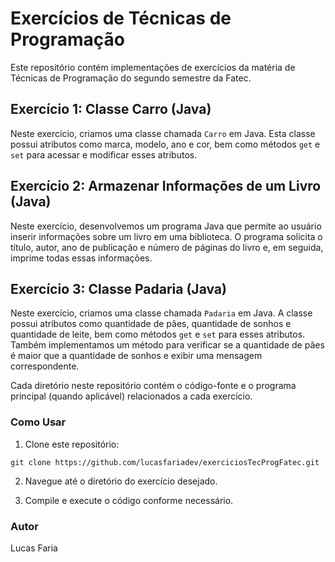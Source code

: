 # Exercícios de Técnicas de Programação

Este repositório contém implementações de exercícios da matéria de Técnicas de Programação do segundo semestre da Fatec.

## Exercício 1: Classe Carro (Java)

Neste exercício, criamos uma classe chamada `Carro` em Java. Esta classe possui atributos como marca, modelo, ano e cor, bem como métodos `get` e `set` para acessar e modificar esses atributos.

## Exercício 2: Armazenar Informações de um Livro (Java)

Neste exercício, desenvolvemos um programa Java que permite ao usuário inserir informações sobre um livro em uma biblioteca. O programa solicita o título, autor, ano de publicação e número de páginas do livro e, em seguida, imprime todas essas informações.

## Exercício 3: Classe Padaria (Java)

Neste exercício, criamos uma classe chamada `Padaria` em Java. A classe possui atributos como quantidade de pães, quantidade de sonhos e quantidade de leite, bem como métodos `get` e `set` para esses atributos. Também implementamos um método para verificar se a quantidade de pães é maior que a quantidade de sonhos e exibir uma mensagem correspondente.

Cada diretório neste repositório contém o código-fonte e o programa principal (quando aplicável) relacionados a cada exercício.

### Como Usar

1. Clone este repositório:

```
git clone https://github.com/lucasfariadev/exerciciosTecProgFatec.git
```


2. Navegue até o diretório do exercício desejado.

3. Compile e execute o código conforme necessário.

### Autor

Lucas Faria


